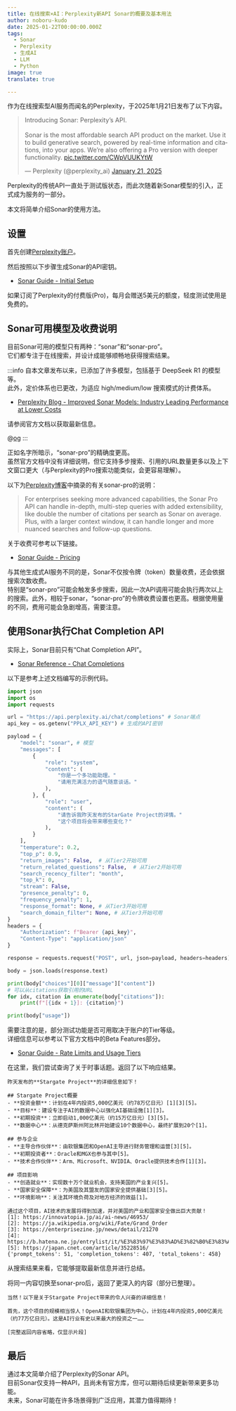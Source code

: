 ```yaml
---
title: 在线搜索×AI：Perplexity新API Sonar的概要及基本用法
author: noboru-kudo
date: 2025-01-22T00:00:00.000Z
tags:
  - Sonar
  - Perplexity
  - 生成AI
  - LLM
  - Python
image: true
translate: true

---
```


作为在线搜索型AI服务而闻名的Perplexity，于2025年1月21日发布了以下内容。

<blockquote class="twitter-tweet" data-media-max-width="560"><p lang="en" dir="ltr">Introducing Sonar: Perplexity’s API.<br><br>Sonar is the most affordable search API product on the market. Use it to build generative search, powered by real-time information and citations, into your apps. We’re also offering a Pro version with deeper functionality. <a href="https://t.co/CWpVUUKYtW">pic.twitter.com/CWpVUUKYtW</a></p>&mdash; Perplexity (@perplexity_ai) <a href="https://twitter.com/perplexity_ai/status/1881779310840984043?ref_src=twsrc%5Etfw">January 21, 2025</a></blockquote> <script async src="https://platform.twitter.com/widgets.js" charset="utf-8"></script>

Perplexity的传统API一直处于测试版状态，而此次随着新Sonar模型的引入，正式成为服务的一部分。

本文将简单介绍Sonar的使用方法。

## 设置

首先创建[Perplexity账户](https://perplexity.ai/)。

然后按照以下步骤生成Sonar的API密钥。

- [Sonar Guide - Initial Setup](https://docs.perplexity.ai/guides/getting-started)

如果订阅了Perplexity的付费版(Pro)，每月会赠送5美元的额度，轻度测试使用是免费的。

## Sonar可用模型及收费说明

目前Sonar可用的模型只有两种：“sonar”和“sonar-pro”。  
它们都专注于在线搜索，并设计成能够顺畅地获得搜索结果。

:::info
自本文章发布以来，已添加了许多模型，包括基于 DeepSeek R1 的模型等。  
此外，定价体系也已更改，为适应 high/medium/low 搜索模式的计费体系。

- [Perplexity Blog - Improved Sonar Models: Industry Leading Performance at Lower Costs](https://www.perplexity.ai/ja/hub/blog/new-sonar-search-modes-outperform-openai-in-cost-and-performance)

请参阅官方文档以获取最新信息。

@[og](https://x.com/perplexity_ai/status/1884409454675759211)
:::

正如名字所暗示，“sonar-pro”的精确度更高。  
虽然官方文档中没有详细说明，但它支持多步搜索、引用的URL数量更多以及上下文窗口更大（与Perplexity的Pro搜索功能类似，会更容易理解）。

以下为[Perplexity博客](https://www.perplexity.ai/ja/hub/blog/introducing-the-sonar-pro-api)中摘录的有关sonar-pro的说明：

> For enterprises seeking more advanced capabilities, the Sonar Pro API can handle in-depth, multi-step queries with added extensibility, like double the number of citations per search as Sonar on average. Plus, with a larger context window, it can handle longer and more nuanced searches and follow-up questions.

关于收费可参考以下链接。

- [Sonar Guide - Pricing](https://docs.perplexity.ai/guides/pricing)

与其他生成式AI服务不同的是，Sonar不仅按令牌（token）数量收费，还会依据搜索次数收费。  
特别是“sonar-pro”可能会触发多步搜索，因此一次API调用可能会执行两次以上的搜索。此外，相较于sonar，“sonar-pro”的令牌收费设置也更高。根据使用量的不同，费用可能会急剧增高，需要注意。

## 使用Sonar执行Chat Completion API

实际上，Sonar目前只有“Chat Completion API”。

- [Sonar Reference - Chat Completions](https://docs.perplexity.ai/api-reference/chat-completions)

以下是参考上述文档编写的示例代码。

```python
import json
import os
import requests

url = "https://api.perplexity.ai/chat/completions" # Sonar端点
api_key = os.getenv("PPLX_API_KEY") # 生成的API密钥

payload = {
    "model": "sonar", # 模型
    "messages": [
        {
            "role": "system",
            "content": (
                "你是一个多功能助理。"
                "请用充满活力的语气随意谈话。"
            ),
        }, {
            "role": "user",
            "content": (
                "请告诉我昨天发布的StarGate Project的详情。"
                "这个项目将会带来哪些变化？"
            ),
        }
    ],
    "temperature": 0.2,
    "top_p": 0.9,
    "return_images": False,  # 从Tier2开始可用
    "return_related_questions": False,  # 从Tier2开始可用
    "search_recency_filter": "month",
    "top_k": 0,
    "stream": False,
    "presence_penalty": 0,
    "frequency_penalty": 1,
    "response_format": None, # 从Tier3开始可用
    "search_domain_filter": None, # 从Tier3开始可用
}
headers = {
    "Authorization": f"Bearer {api_key}",
    "Content-Type": "application/json"
}

response = requests.request("POST", url, json=payload, headers=headers)

body = json.loads(response.text)

print(body["choices"][0]["message"]["content"])
# 可以从citations获取引用的URL
for idx, citation in enumerate(body["citations"]):
    print(f"[{idx + 1}]: {citation}")

print(body["usage"])
```

需要注意的是，部分测试功能是否可用取决于账户的Tier等级。  
详细信息可以参考以下官方文档中的Beta Features部分。

- [Sonar Guide - Rate Limits and Usage Tiers](https://docs.perplexity.ai/guides/usage-tiers)

在这里，我们尝试查询了关于时事话题。返回了以下响应结果。

```
昨天发布的**Stargate Project**的详细信息如下！

## Stargate Project概要
- **投资金额**：计划在4年内投资5,000亿美元（约78万亿日元）[1][3][5]。
- **目标**：建设专注于AI的数据中心以强化AI基础设施[1][3]。
- **初期投资**：立即启动1,000亿美元（约15万亿日元）[3][5]。
- **数据中心**：从德克萨斯州阿比林开始建设10个数据中心，最终扩展到20个[1]。

## 参与企业
- **主导合作伙伴**：由软银集团和OpenAI主导进行财务管理和运营[3][5]。
- **初期投资者**：Oracle和MGX也参与其中[5]。
- **技术合作伙伴**：Arm、Microsoft、NVIDIA、Oracle提供技术合作[1][3]。

## 项目影响
- **创造就业**：实现数十万个就业机会，支持美国的产业复兴[5]。
- **国家安全保障**：为美国及其盟友的国家安全提供基础[3][5]。
- **环境影响**：关注其环境负荷及对地方经济的效益[1]。

通过这个项目，AI技术的发展将得到加速，并对美国的产业和国家安全做出巨大贡献！
[1]: https://innovatopia.jp/ai/ai-news/46953/
[2]: https://ja.wikipedia.org/wiki/Fate/Grand_Order
[3]: https://enterprisezine.jp/news/detail/21270
[4]: https://b.hatena.ne.jp/entrylist/it/%E3%83%97%E3%83%AD%E3%82%B0%E3%83%A9%E3%83%9F%E3%83%B3%E3%82%B0
[5]: https://japan.cnet.com/article/35228516/
{'prompt_tokens': 51, 'completion_tokens': 407, 'total_tokens': 458}
```

从搜索结果来看，它能够提取最新信息并进行总结。

将同一内容切换至sonar-pro后，返回了更深入的内容（部分已整理）。

```
当然！以下是关于Stargate Project带来的令人兴奋的详细信息！

首先，这个项目的规模相当惊人！OpenAI和软银集团为中心，计划在4年内投资5,000亿美元（约77万亿日元）。这是AI行业有史以来最大的投资之一……

[完整返回内容省略，仅显示片段]
```

## 最后

通过本文简单介绍了Perplexity的Sonar API。  
目前Sonar仅支持一种API，且尚未有官方库，但可以期待后续更新带来更多功能。   
未来，Sonar可能在许多场景得到广泛应用，其潜力值得期待！

